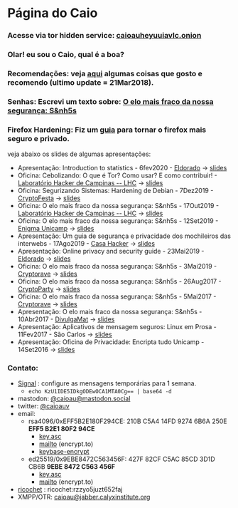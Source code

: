 <!--
que bom te ver por aqui!!!
voce tambem toma cuidado com o que roda no seu navegador o/

ta tranquilo, ta favoravel: meu site é feito usando somente markdown + CSS:
uso o pandoc pra renderizar o html (pq to mais acostumado com ele e latex :P )

a minha inspiração foi o https://websitedocaralho.com.br/

vida longa e prospera
-->
<meta charset="UTF-8">
<link rel="stylesheet" type="text/css" href="style.css">

# Página do Caio

### Acesse via tor hidden service: [caioauheyuuiavlc.onion](http://caioauheyuuiavlc.onion)

### Olar! eu sou o Caio, qual é a boa?

### Recomendações: veja [aqui](recomendacoes.html) algumas coisas que gosto e recomendo (ultimo update = 21Mar2018).

### Senhas: Escrevi um texto sobre: [O elo mais fraco da nossa segurança: S&nh5s](senhas/senhas.html)

### Firefox Hardening: Fiz um [guia](https://0xacab.org/caioau/firefox-hardening) para tornar o firefox mais seguro e privado.

veja abaixo os slides de algumas apresentações:

* Apresentação: Introduction to statistics - 6fev2020 - [Eldorado](https://www.eldorado.org.br/) -> [slides](slides/StatsELD2020.pdf)
* Oficina: Cebolizando: O que é Tor? Como usar? E como contribuir! - [Laboratório Hacker de Campinas -- LHC](https://lhc.net.br) -> [slides](slides/TorLHC2019.pdf)
* Oficina: Segurizando Sistemas: Hardening de Debian - 7Dez2019 - [CryptoFesta](https://cryptorave.org/) -> [slides](https://0xacab.org/caioau/debian-hardening-install/blob/master/slides/debian-hardening-slides-pt-br.md)
* Oficina: O elo mais fraco da nossa segurança: S&nh5s - 17Out2019 - [Laboratório Hacker de Campinas -- LHC](https://lhc.net.br)  -> [slides](slides/senhasLHCout2019.pdf) 
* Oficina: O elo mais fraco da nossa segurança: S&nh5s - 12Set2019 - [Enigma Unicamp](https://enigma.ic.unicamp.br/) -> [slides](slides/senhasEnigmaSet2019.pdf)
* Apresentação: Um guia de segurança e privacidade dos mochileiros das interwebs - 17Ago2019 - [Casa Hacker](https://casahacker.org) -> [slides](slides/casaHacker2019ago.pdf)
* Apresentação: Online privacy and security guide - 23Mai2019 - [Eldorado](https://www.eldorado.org.br/) -> [slides](slides/eldPrivacySec.pdf)
* Oficina: O elo mais fraco da nossa segurança: S&nh5s - 3Mai2019 - [Cryptorave](https://cryptorave.org/) -> [slides](slides/CR2019.pdf)
* Oficina: O elo mais fraco da nossa segurança: S&nh5s - 26Aug2017 - [CryptoParty](https://cryptorave.org/) -> [slides](slides/slidesCriptoPartyv3.pdf)
* Oficina: O elo mais fraco da nossa segurança: S&nh5s - 5Mai2017 - [Cryptorave](https://cryptorave.org/) -> [slides](slides/cryptoRave2017-senhasv2.slides.html)
* Apresentação: O elo mais fraco da nossa segurança: S&nh5s - 10Abr2017 - [DivulgaMat](https://divulgamatimeccblog.wordpress.com/) -> [slides](slides/DivulgaMat-Senhas.slides.html)
* Apresentação: Aplicativos de mensagem seguros: Linux em Prosa - 11Fev2017 - São Carlos -> [slides](slides/SecureMessasingv3.html)
* Apresentação: Oficina de Privacidade: Encripta tudo Unicamp - 14Set2016 -> [slides](slides/senhas-rev5.html)

### Contato:

* [Signal](https://signal.org/) : configure as mensagens temporárias para 1 semana.
    + `echo KzU1IDE5IDkgODEwOCA1MTA0Cg== | base64 -d`
* mastodon: [\@caioau@mastodon.social](https://mastodon.social/@caioau)
* twitter: [\@caioauv](https://twitter.com/caioauv)
* email: 
    + rsa4096/0xEFF5B2E180F294CE: 210B C5A4 14FD 9274 6B6A  250E **EFF5 B2E1 80F2 94CE**
        - [key.asc](https://keybase.io/caioau/key.asc)
        - [mailto](https://encrypt.to/0xEFF5B2E180F294CE) (encrypt.to)
        - [keybase-encrypt](https://keybase.io/encrypt#caioau)
    + ed25519/0x9EBE8472C563456F: 427F 82CF C5AC 85CD 3D1D  CB6B **9EBE 8472 C563 456F**
        - [key.asc](http://p80.pool.sks-keyservers.net/pks/lookup?op=get&search=0x9EBE8472C563456F)
        - [mailto](https://encrypt.to/0x9EBE8472C563456F) (encrypt.to)
* [ricochet](https://ricochet.im/) : ricochet:rzzyo5juzt652faj
* XMPP/OTR: caioau@jabber.calyxinstitute.org
